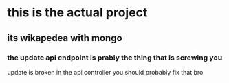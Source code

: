 # this is the actual project

## its wikapedea with mongo

### the update api endpoint is prably the thing that is screwing you

update is broken in the api controller you should probably fix that bro